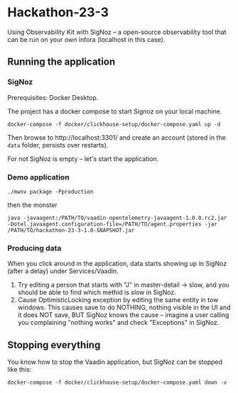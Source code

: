 # Hackathon-23-3

Using Observability Kit with SigNoz – a open-source observability tool that can be run on your own infora (localhost in this case).

## Running the application

### SigNoz
Prerequisites: Docker Desktop.

The project has a docker compose to start Signoz on your local machine.

`docker-compose -f docker/clickhouse-setup/docker-compose.yaml up -d`

Then browse to http://localhost:3301/  and create an account (stored in the `data` folder, persists over restarts).

For not SigNoz is empty – let's start the application.

### Demo application

`./mwnv package -Pproduction`

then the monster 

`java -javaagent:/PATH/TO/vaadin-opentelemetry-javaagent-1.0.0.rc2.jar -Dotel.javaagent.configuration-file=/PATH/TO/agent.properties -jar /PATH/TO/hackathon-23-3-1.0-SNAPSHOT.jar`

### Producing data
When you click around in the application, data starts showing up in SigNoz (after a delay) under Services/Vaadin.

1. Try editing a person that starts with "J" in master-detail -> slow, and you should be able to find which methid is slow in SigNoz.
2. Cause OptimisticLocking exception by editing the same entity in tow windows. This causes save to do NOTHING, nothing visible in the UI and it does NOT save, BUT SigNoz knows the cause – imagine a user calling you complaining "nothing works" and check "Exceptions" in SigNoz.

## Stopping everything
You know how to stop the Vaadin application, but SigNoz can be stopped like this:

`docker-compose -f docker/clickhouse-setup/docker-compose.yaml down -v`

